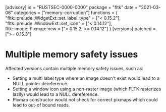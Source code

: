 
[advisory]
id = "RUSTSEC-0000-0000"
package = "fltk"
date = "2021-03-06"
categories = ["memory-corruption"]
functions = { "fltk::prelude::WidgetExt::set_label_type" = ["< 0.15.2"], "fltk::prelude::WindowExt::set_icon" = ["< 0.14.12"], fltk::image::Pixmap::new = ["< 0.15.2, >= 0.14.12"] }
[versions]
patched = [">= 0.15.3"]


# Multiple memory safety issues

Affected versions contain multiple memory safety issues, such as:

 - Setting a multi label type where an image doesn't exist would lead to a NULL pointer dereference.
 - Setting a window icon using a non-raster image (which FLTK rasterizes lazily) would lead to a NULL dereference.
 - Pixmap constructor would not check for correct pixmaps which could lead to out-of bound reads.
